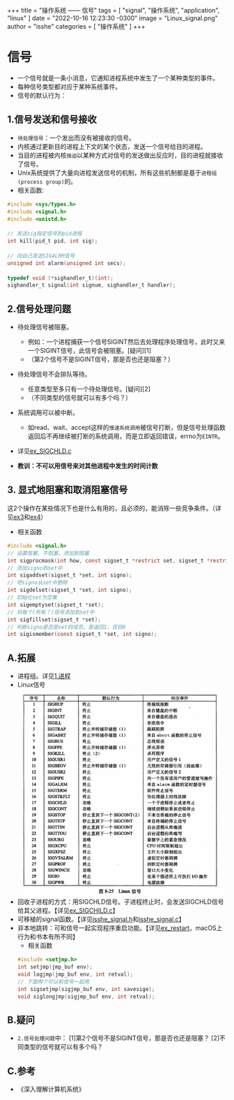 +++
title = "操作系统 —— 信号"
tags = [ "signal", "操作系统", "application", "linux" ]
date = "2022-10-16 12:23:30 -0300"
image = "Linux_signal.png"
author = "isshe"
categories = [ "操作系统" ]
+++


# 信号
* 一个信号就是一条小消息，它通知进程系统中发生了一个某种类型的事件。
* 每种信号类型都对应于某种系统事件。
* 信号的默认行为：

## 1.信号发送和信号接收
* `待处理信号`：一个发出而没有被接收的信号。
* 内核通过更新目的进程上下文的某个状态，发送一个信号给目的进程。
* 当目的进程被内核`强迫`以某种方式对信号的发送做出反应时，目的进程就接收了信号。
* Unix系统提供了大量向进程发送信号的机制，所有这些机制都是基于`进程组(process group)`的。
* 相关函数:
```c
#include <sys/types.h>
#include <signal.h>
#include <unistd.h>

// 发送sig指定信号到pid进程
int kill(pid_t pid, int sig);

// 向自己发送SIGALRM信号
unsigned int alarm(unsigned int secs);

typedef void (*sighandler_t)(int);
sighandler_t signal(int signum, sighandler_t handler);
```

## 2.信号处理问题
* 待处理信号被阻塞。
  * 例如：一个进程捕获一个信号SIGINT然后去处理程序处理信号，此时又来一个SIGINT信号，此信号会被阻塞。[疑问][1]
  * （第2个信号不是SIGINT信号，那是否也还是阻塞？）
* 待处理信号不会排队等待。
  * 任意类型至多只有一个待处理信号。[疑问][2]
  * （不同类型的信号就可以有多个吗？）
* 系统调用可以被中断。
  * 如read、wait、accept这样的`慢速系统调用`被信号打断，但是信号处理函数返回后不再继续被打断的系统调用，而是立即返回错误，errno为`EINTR`。

* 详见[ex_SIGCHLD.c](Examples/ex_SIGCHLD.c)
* **教训：不可以用信号来对其他进程中发生的时间计数**

## 3. 显式地阻塞和取消阻塞信号
这2个操作在某些情况下也是什么有用的，且必须的，能消除一些竞争条件。（详见[ex3](./Examples/3_ex_procmask_bug.c)和[ex4](Examples/4_ex_procmask_fix_bug.c)）
* 相关函数
```c
#include <signal.h>
// 设置阻塞、不阻塞、添加到阻塞
int sigprocmask(int how, const sigset_t *restrict set, sigset_t *restrict oset);
// 添加signo到set中
int sigaddset(sigset_t *set, int signo);
// 吧signo从set中删除
int sigdelset(sigset_t *set, int signo);
// 初始化set为空集
int sigemptyset(sigset_t *set);
// 将每个(所有？)信号添加到set中
int sigfillset(sigset_t *set);
// 判断signo是否是set的成员，是返回1，否则0
int sigismember(const sigset_t *set, int signo);
```

## A.拓展
* 进程组。详见[1.进程](../../1.进程)
* Linux信号
  ![Linux信号](Linux_signal.png)
* 回收子进程的方式：用SIGCHLD信号。子进程终止时，会发送SIGCHLD信号给其父进程。【详见[ex_SIGCHILD.c](Examples/ex_SIGCHLD.c)】
* 可移植的signal函数。【详见[isshe_signal.h](../../A.lib/isshe_signal.h)和[isshe_signal.c](../../A.lib/isshe_signal.c)】
* 非本地跳转：可和信号一起实现程序重启功能。【详见[ex_restart](Examples/5_ex_restart.c)，macOS上行为和书本有所不同】
    * 相关函数
    ```c
    #include <setjmp.h>
    int setjmp(jmp_buf env);
    void logjmp(jmp_buf env, int retval);
    // 下面两个可以和信号一起用
    int sigsetjmp(sigjmp_buf env, int savesige);
    void siglongjmp(sigjmp_buf env, int retval);
    ```

## B.疑问
* `2.信号处理问题`中：
[1]第2个信号不是SIGINT信号，那是否也还是阻塞？
[2]不同类型的信号就可以有多个吗？

## C.参考
* 《深入理解计算机系统》